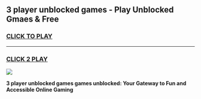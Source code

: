 
## 3 player unblocked games - Play Unblocked Gmaes & Free
<h3>
<a href="https://premium.freeplayer.one?title=3_player_unblocked_games&ref=20F">CLICK TO PLAY</a></h3>
<hr>

<h3>
<a href="https://premium.freeplayer.one?title=3_player_unblocked_games&ref=20F">CLICK 2 PLAY</a>
  
</h3>

<a href="https://premium.freeplayer.one?title=3_player_unblocked_games&ref=20F/"><img src="https://clearcache.store/games.png"></a>


**3 player unblocked games games unblocked: Your Gateway to Fun and Accessible Online Gaming**
